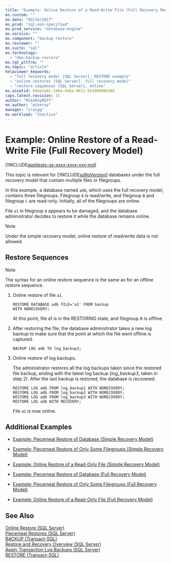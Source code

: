 ```yaml
---
title: "Example: Online Restore of a Read-Write File (Full Recovery Model) | Microsoft Docs"
ms.custom: ""
ms.date: "03/14/2017"
ms.prod: "sql-non-specified"
ms.prod_service: "database-engine"
ms.service: ""
ms.component: "backup-restore"
ms.reviewer: ""
ms.suite: "sql"
ms.technology: 
  - "dbe-backup-restore"
ms.tgt_pltfrm: ""
ms.topic: "article"
helpviewer_keywords: 
  - "full recovery model [SQL Server], RESTORE example"
  - "online restores [SQL Server], full recovery model"
  - "restore sequences [SQL Server], online"
ms.assetid: 0dbeda81-1464-44ba-9011-914900096368
caps.latest.revision: 33
author: "MikeRayMSFT"
ms.author: "mikeray"
manager: "craigg"
ms.workload: "Inactive"
---
```

# Example: Online Restore of a Read-Write File (Full Recovery Model)
[!INCLUDE[appliesto-ss-xxxx-xxxx-xxx-md](../../includes/appliesto-ss-xxxx-xxxx-xxx-md.md)]

  This topic is relevant for [!INCLUDE[ssNoVersion](../../includes/ssnoversion-md.md)] databases under the full recovery model that contain multiple files or filegroups.  
  
 In this example, a database named `adb`, which uses the full recovery model, contains three filegroups. Filegroup `A` is read/write, and filegroup `B` and filegroup `C` are read-only. Initially, all of the filegroups are online.  
  
 File `a1` in filegroup `A` appears to be damaged, and the database administrator decides to restore it while the database remains online.  
  
> [!NOTE]  
>  Under the simple recovery model, online restore of read/write data is not allowed.  
  
## Restore Sequences  
  
> [!NOTE]  
>  The syntax for an online restore sequence is the same as for an offline restore sequence.  
  
1.  Online restore of file `a1`.  
  
    ```  
    RESTORE DATABASE adb FILE='a1' FROM backup   
    WITH NORECOVERY;  
    ```  
  
     At this point, file a1 is in the RESTORING state, and filegroup A is offline.  
  
2.  After restoring the file, the database administrator takes a new log backup to make sure that the point at which the file went offline is captured.  
  
    ```  
    BACKUP LOG adb TO log_backup3;   
    ```  
  
3.  Online restore of log backups.  
  
     The administrator restores all the log backups taken since the restored file backup, ending with the latest log backup (*log_backup3*, taken in step 2). After the last backup is restored, the database is recovered.  
  
    ```  
    RESTORE LOG adb FROM log_backup1 WITH NORECOVERY;  
    RESTORE LOG adb FROM log_backup2 WITH NORECOVERY;  
    RESTORE LOG adb FROM log_backup3 WITH NORECOVERY;  
    RESTORE LOG adb WITH RECOVERY;  
    ```  
  
     File `a1` is now online.  
  
## Additional Examples  
  
-   [Example: Piecemeal Restore of Database &#40;Simple Recovery Model&#41;](../../relational-databases/backup-restore/example-piecemeal-restore-of-database-simple-recovery-model.md)  
  
-   [Example: Piecemeal Restore of Only Some Filegroups &#40;Simple Recovery Model&#41;](../../relational-databases/backup-restore/example-piecemeal-restore-of-only-some-filegroups-simple-recovery-model.md)  
  
-   [Example: Online Restore of a Read-Only File &#40;Simple Recovery Model&#41;](../../relational-databases/backup-restore/example-online-restore-of-a-read-only-file-simple-recovery-model.md)  
  
-   [Example: Piecemeal Restore of Database &#40;Full Recovery Model&#41;](../../relational-databases/backup-restore/example-piecemeal-restore-of-database-full-recovery-model.md)  
  
-   [Example: Piecemeal Restore of Only Some Filegroups &#40;Full Recovery Model&#41;](../../relational-databases/backup-restore/example-piecemeal-restore-of-only-some-filegroups-full-recovery-model.md)  
  
-   [Example: Online Restore of a Read-Only File &#40;Full Recovery Model&#41;](../../relational-databases/backup-restore/example-online-restore-of-a-read-only-file-full-recovery-model.md)  
  
## See Also  
 [Online Restore &#40;SQL Server&#41;](../../relational-databases/backup-restore/online-restore-sql-server.md)   
 [Piecemeal Restores &#40;SQL Server&#41;](../../relational-databases/backup-restore/piecemeal-restores-sql-server.md)   
 [BACKUP &#40;Transact-SQL&#41;](../../t-sql/statements/backup-transact-sql.md)   
 [Restore and Recovery Overview &#40;SQL Server&#41;](../../relational-databases/backup-restore/restore-and-recovery-overview-sql-server.md)   
 [Apply Transaction Log Backups &#40;SQL Server&#41;](../../relational-databases/backup-restore/apply-transaction-log-backups-sql-server.md)   
 [RESTORE &#40;Transact-SQL&#41;](../../t-sql/statements/restore-statements-transact-sql.md)  
  
  
